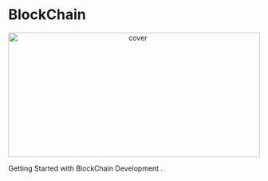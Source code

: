# BlockChain
<div align="center">
<img width="100%" height = "250px" src="https://images.app.goo.gl/uGHWDvDULJ72UBiX8" alt="cover" />
</div>

Getting Started with BlockChain Development .
